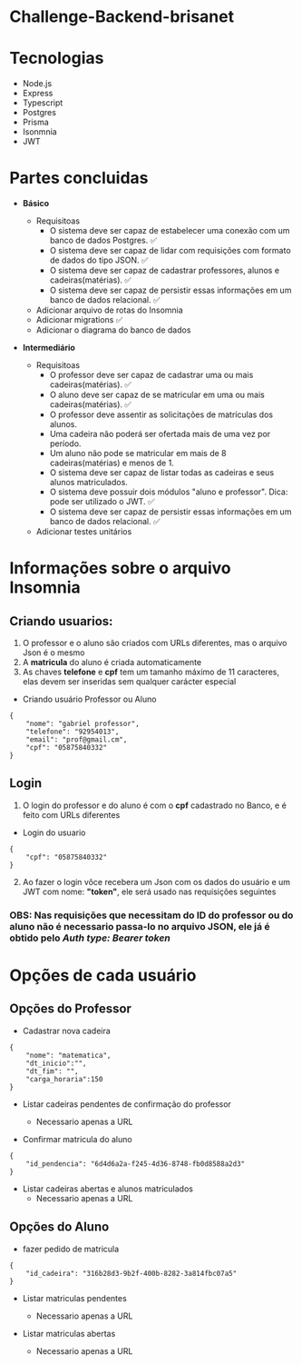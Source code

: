 # Challenge-Backend-brisanet


# Tecnologias
- Node.js
- Express
- Typescript
- Postgres
- Prisma
- Isonmnia
- JWT

# Partes concluidas

-  __Básico__
   - Requisitoas
      - O sistema deve ser capaz de estabelecer uma conexão com um banco de dados Postgres. ✅
      - O sistema deve ser capaz de lidar com requisições com formato de dados do tipo JSON. ✅
      - O sistema deve ser capaz de cadastrar professores, alunos e cadeiras(matérias). ✅
      - O sistema deve ser capaz de persistir essas informações em um banco de dados relacional. ✅
   - Adicionar arquivo de rotas do Insomnia
   - Adicionar migrations ✅
   - Adicionar o diagrama do banco de dados

- __Intermediário__
   - Requisitoas
      - O professor deve ser capaz de cadastrar uma ou mais cadeiras(matérias). ✅
      - O aluno deve ser capaz de se matricular em uma ou mais cadeiras(matérias). ✅
      - O professor deve assentir as solicitações de matrículas dos alunos. 
      - Uma cadeira não poderá ser ofertada mais de uma vez por período.
      - Um aluno não pode se matricular em mais de 8 cadeiras(matérias) e menos de 1.
      - O sistema deve ser capaz de listar todas as cadeiras e seus alunos matriculados.
      - O sistema deve possuir dois módulos "aluno e professor". Dica: pode ser utilizado o JWT. ✅
      - O sistema deve ser capaz de persistir essas informações em um banco de dados relacional. ✅
   - Adicionar testes unitários


# Informações sobre o arquivo Insomnia


## Criando usuarios:
1. O professor e o aluno são criados com URLs diferentes, mas o arquivo Json é o mesmo
2. A __matricula__ do aluno é criada automaticamente
3. As chaves __telefone__ e __cpf__ tem um tamanho máximo de 11 caracteres, elas devem ser inseridas sem qualquer carácter especial

- Criando usuário Professor ou Aluno

```
{
	"nome": "gabriel professor",
	"telefone": "92954013", 
	"email": "prof@gmail.cm",
	"cpf": "05875840332"
}
```

## Login
1. O login do professor e do aluno é com o __cpf__ cadastrado no Banco, e é feito com URLs diferentes

- Login do usuario
```
{
	"cpf": "05875840332"
}
```

2. Ao fazer o login vôce recebera um Json com os dados do usuário e um JWT com nome:  __"token"__, ele será usado nas requisições seguintes

### OBS: Nas requisições que necessitam do ID do professor ou do aluno não é necessario passa-lo no arquivo JSON, ele já é obtido pelo  _Auth type: Bearer token_


# Opções de cada usuário


## Opções do Professor


- Cadastrar nova cadeira
```
{
	"nome": "matematica",
	"dt_inicio":"",
  	"dt_fim": "",
	"carga_horaria":150
}
```

- Listar cadeiras pendentes de confirmação do professor
	- Necessario apenas a URL

- Confirmar matricula do aluno
```
{
	"id_pendencia": "6d4d6a2a-f245-4d36-8748-fb0d8588a2d3"
}
```

- Listar cadeiras abertas e alunos matriculados
	- Necessario apenas a URL


## Opções do Aluno

- fazer pedido de matricula
```
{
	"id_cadeira": "316b28d3-9b2f-400b-8282-3a814fbc07a5"
}
```

- Listar matriculas pendentes
	- Necessario apenas a URL

- Listar matriculas abertas
	- Necessario apenas a URL










